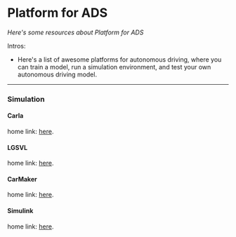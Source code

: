 # Platform for ADS
*Here's some resources about Platform for ADS*

Intros:

* Here's a list of awesome platforms for autonomous driving, where you can train a model, run a simulation environment, and test your own autonomous driving model.

---

### Simulation

#### Carla
home link: [here](https://carla.org/).

#### LGSVL
home link: [here](https://www.svlsimulator.com/).

#### CarMaker
home link: [here](https://ipg-automotive.com/en/products-solutions/software/carmaker/).

#### Simulink
home link: [here](https://jp.mathworks.com/products/simulink.html).